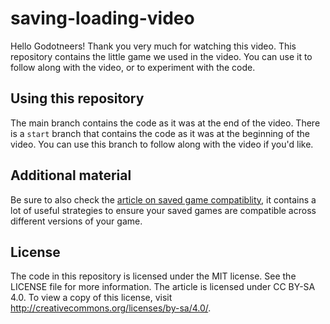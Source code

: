 # saving-loading-video

Hello Godotneers! Thank you very much for watching this video. This repository contains the little game we used in the video. You can use it to follow along with the video, or to experiment with the code. 

## Using this repository
 The main branch contains the code as it was at the end of the video. There is a `start` branch that contains the code as it was at the beginning of the video. You can use this branch to follow along with the video if you'd like.

## Additional material

Be sure to also check the [article on saved game compatiblity](https://raw.githubusercontent.com/godotneers/saving-loading-video/godotneers-ensuring-saved-game-compatibility.pdf), it contains a lot of useful strategies to ensure your saved games are compatible across different versions of your game.


## License

The code in this repository is licensed under the MIT license. See the LICENSE file for more information. The article is licensed under CC BY-SA 4.0. To view a copy of this license, visit http://creativecommons.org/licenses/by-sa/4.0/.